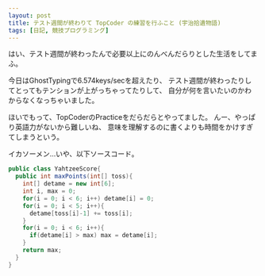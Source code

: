 ```yaml
---
layout: post
title: テスト週間が終わりて TopCoder の練習を行ふこと (宇治拾遺物語)
tags: [日記, 競技プログラミング]
---
```


はい、テスト週間が終わったんで必要以上にのんべんだらりとした生活をしてまふ。

今日はGhostTypingで6.574keys/secを超えたり、
テスト週間が終わったりしてとってもテンションが上がっちゃってたりして、
自分が何を言いたいのかわからなくなっちゃいました。

ほいでもって、TopCoderのPracticeをだらだらとやってました。
んー、やっぱり英語力がないから難しいね、
意味を理解するのに書くよりも時間をかけすぎてしまうという。

<!-- more -->

イカソーメン…いや、以下ソースコード。

```java
public class YahtzeeScore{
  public int maxPoints(int[] toss){
    int[] detame = new int[6];
    int i, max = 0;
    for(i = 0; i < 6; i++) detame[i] = 0;
    for(i = 0; i < 5; i++){
      detame[toss[i]-1] += toss[i];
    }
    for(i = 0; i < 6; i++){
      if(detame[i] > max) max = detame[i];
    }
    return max;
  }
}
```
